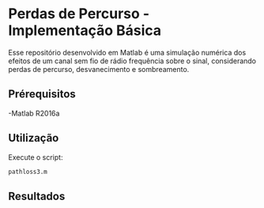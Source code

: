 # Perdas de Percurso - Implementação Básica

Esse repositório desenvolvido em Matlab é uma simulação numérica dos efeitos de um canal sem fio de rádio frequência sobre o sinal, considerando perdas de percurso, desvanecimento e sombreamento. 

## Prérequisitos
-Matlab R2016a

## Utilização
Execute o script:
```bash
pathloss3.m
```
## Resultados


